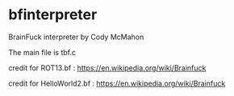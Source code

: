 # bfinterpreter

BrainFuck interpreter by Cody McMahon

The main file is tbf.c

credit for ROT13.bf : https://en.wikipedia.org/wiki/Brainfuck

credit for HelloWorld2.bf : https://en.wikipedia.org/wiki/Brainfuck
